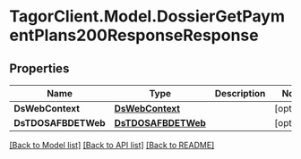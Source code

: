 # TagorClient.Model.DossierGetPaymentPlans200ResponseResponse

## Properties

Name | Type | Description | Notes
------------ | ------------- | ------------- | -------------
**DsWebContext** | [**DsWebContext**](DsWebContext.md) |  | [optional] 
**DsTDOSAFBDETWeb** | [**DsTDOSAFBDETWeb**](DsTDOSAFBDETWeb.md) |  | [optional] 

[[Back to Model list]](../README.md#documentation-for-models) [[Back to API list]](../README.md#documentation-for-api-endpoints) [[Back to README]](../README.md)

